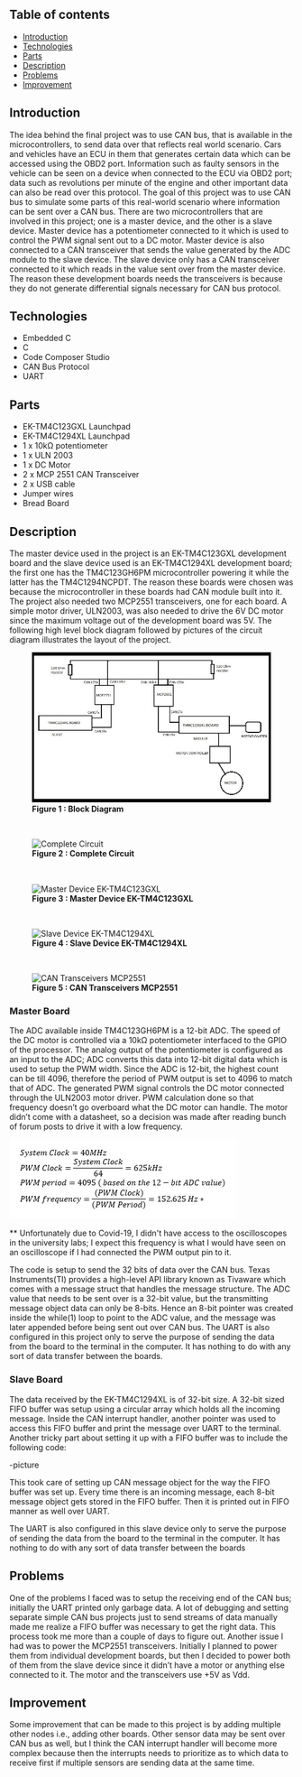 ## Table of contents
* [Introduction](#introduction)
* [Technologies](#technologies)
* [Parts](#parts)
* [Description](#description)
* [Problems](#problems)
* [Improvement](#improvement)

## Introduction
The idea behind the final project was to use CAN bus, that is available in the microcontrollers, to send data over that reflects real world scenario. Cars and vehicles have an ECU in them that generates certain data which can be accessed using the OBD2 port. Information such as faulty sensors in the vehicle can be seen on a device when connected to the ECU via OBD2 port; data such as revolutions per minute of the engine and other important data can also be read over this protocol. The goal of this project was to use CAN bus to simulate some parts of this real-world scenario where information can be sent over a CAN bus. There are two microcontrollers that are involved in this project; one is a master device, and the other is a slave device. Master device has a potentiometer connected to it which is used to control the PWM signal sent out to a DC motor. Master device is also connected to a CAN transceiver that sends the value generated by the ADC module to the slave device. The slave device only has a CAN transceiver connected to it which reads in the value sent over from the master device. The reason these development boards needs the transceivers is because they do not generate differential signals necessary for CAN bus protocol.

## Technologies
* Embedded C
* C
* Code Composer Studio
* CAN Bus Protocol
* UART 

## Parts
* EK-TM4C123GXL Launchpad
*	EK-TM4C1294XL Launchpad
*	1 x 10kΩ potentiometer
*	1 x ULN 2003
*	1 x DC Motor
*	2 x MCP 2551 CAN Transceiver 
*	2 x USB cable
* Jumper wires
*	Bread Board

## Description
The master device used in the project is an EK-TM4C123GXL development board and the slave device used is an EK-TM4C1294XL development board; the first one has the TM4C123GH6PM microcontroller powering it while the latter has the TM4C1294NCPDT. The reason these boards were chosen was because the microcontroller in these boards had CAN module built into it. The project also needed two MCP2551 transceivers, one for each board. A simple motor driver, ULN2003, was also needed to drive the 6V DC motor since the maximum voltage out of the development board was 5V. The following high level block diagram followed by pictures of the circuit diagram illustrates the layout of the project.

<figure>
  <img src="./images/block-diagram.jpg"
        alt="Block Diagram" />
 <figcaption><b>Figure 1 : Block Diagram</b></figcaption>
</figure>
&nbsp;
<figure>
  <img
  src="./images/board1.jpg"
  alt="Complete Circuit" />
 <figcaption style="padding-bottom: 1px;"><b>Figure 2 : Complete Circuit</b></figcaption>
</figure>
&nbsp;
<figure>
  <img
  src="./images/board2.jpg"
  alt="Master Device EK-TM4C123GXL">
 <figcaption><b>Figure 3 : Master Device EK-TM4C123GXL</b></figcaption>
</figure>
&nbsp;
<figure>
  <img
  src="./images/board3.jpg"
  alt="Slave Device EK-TM4C1294XL">
 <figcaption><b>Figure 4 : Slave Device EK-TM4C1294XL</b></figcaption>
</figure>
&nbsp;
<figure>
  <img
  src="./images/board4.jpg"
  alt="CAN Transceivers MCP2551">
 <figcaption><b>Figure 5 : CAN Transceivers MCP2551</b></figcaption>
</figure>

### Master Board
  The ADC available inside TM4C123GH6PM is a 12-bit ADC. The speed of the DC motor is controlled via a 10kΩ potentiometer interfaced to the GPIO of the processor. The analog output of the potentiometer is configured as an input to the ADC; ADC converts this data into 12-bit digital data which is used to setup the PWM width. Since the ADC is 12-bit, the highest count can be till 4096, therefore the period of PWM output is set to 4096 to match that of ADC. The generated PWM signal controls the DC motor connected through the ULN2003 motor driver. 
PWM calculation done so that frequency doesn’t go overboard what the DC motor can handle. The motor didn’t come with a datasheet, so a decision was made after reading bunch of forum posts to drive it with a low frequency. 

![Formula](./images/formula.jpg)

** Unfortunately due to Covid-19, I didn't have access to the oscilloscopes in the university labs; I expect this frequency is what I would have seen on an oscilloscope if I had connected the PWM output pin to it. 

The code is setup to send the 32 bits of data over the CAN bus. Texas Instruments(TI) provides a high-level API library known as Tivaware which comes with a message struct that handles the message structure. The ADC value that needs to be sent over is a 32-bit value, but the transmitting message object data can only be 8-bits. Hence an 8-bit pointer was created inside the while(1) loop to point to the ADC value, and the message was later appended before being sent out over CAN bus.
The UART is also configured in this project only to serve the purpose of sending the data from the board to the terminal in the computer. It has nothing to do with any sort of data transfer between the boards.

### Slave Board
  The data received by the EK-TM4C1294XL is of 32-bit size. A 32-bit sized FIFO buffer was setup using a circular array which holds all the incoming message. Inside the CAN interrupt handler, another pointer was used to access this FIFO buffer and print the message over UART to the terminal. Another tricky part about setting it up with a FIFO buffer was to include the following code: 

-picture

This took care of setting up CAN message object for the way the FIFO buffer was set up. Every time there is an incoming message, each 8-bit message object gets stored in the FIFO buffer. Then it is printed out in FIFO manner as well over UART.

The UART is also configured in this slave device only to serve the purpose of sending the data from the board to the terminal in the computer. It has nothing to do with any sort of data transfer between the boards
## Problems
One of the problems I faced was to setup the receiving end of the CAN bus; initially the UART printed only garbage data. A lot of debugging and setting separate simple CAN bus projects just to send streams of data manually made me realize a FIFO buffer was necessary to get the right data. This process took me more than a couple of days to figure out. Another issue I had was to power the MCP2551 transceivers. Initially I planned to power them from individual development boards, but then I decided to power both of them from the slave device since it didn’t have a motor or anything else connected to it. The motor and the transceivers use +5V as Vdd. 
## Improvement
Some improvement that can be made to this project is by adding multiple other nodes i.e., adding other boards. Other sensor data may be sent over CAN bus as well, but I think the CAN interrupt handler will become more complex because then the interrupts needs to prioritize as to which data to receive first if multiple sensors are sending data at the same time. 
